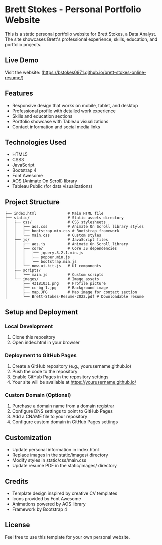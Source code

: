 # Brett Stokes - Personal Portfolio Website

This is a static personal portfolio website for Brett Stokes, a Data Analyst. The site showcases Brett's professional experience, skills, education, and portfolio projects.

## Live Demo

Visit the website: (https://bstokes0971.github.io/brett-stokes-online-resume/)

## Features

- Responsive design that works on mobile, tablet, and desktop
- Professional profile with detailed work experience
- Skills and education sections
- Portfolio showcase with Tableau visualizations
- Contact information and social media links

## Technologies Used

- HTML5
- CSS3
- JavaScript
- Bootstrap 4
- Font Awesome
- AOS (Animate On Scroll) library
- Tableau Public (for data visualizations)

## Project Structure

```
├── index.html              # Main HTML file
├── static/                 # Static assets directory
│   ├── css/                # CSS stylesheets
│   │   ├── aos.css         # Animate On Scroll library styles
│   │   ├── bootstrap.min.css # Bootstrap framework
│   │   └── main.css        # Custom styles
│   ├── js/                 # JavaScript files
│   │   ├── aos.js          # Animate On Scroll library
│   │   ├── core/           # Core JS dependencies
│   │   │   ├── jquery.3.2.1.min.js
│   │   │   ├── popper.min.js
│   │   │   └── bootstrap.min.js
│   │   └── now-ui-kit.js   # UI components
│   ├── scripts/
│   │   └── main.js         # Custom scripts
│   └── images/             # Image assets
│       ├── 43181031.png    # Profile picture
│       ├── cc-bg-1.jpg     # Background image
│       ├── map.JPG         # Map image for contact section
│       └── Brett-Stokes-Resume-2022.pdf # Downloadable resume
```

## Setup and Deployment

### Local Development

1. Clone this repository
2. Open index.html in your browser

### Deployment to GitHub Pages

1. Create a GitHub repository (e.g., yourusername.github.io)
2. Push the code to the repository
3. Enable GitHub Pages in the repository settings
4. Your site will be available at https://yourusername.github.io/

### Custom Domain (Optional)

1. Purchase a domain name from a domain registrar
2. Configure DNS settings to point to GitHub Pages
3. Add a CNAME file to your repository
4. Configure custom domain in GitHub Pages settings

## Customization

- Update personal information in index.html
- Replace images in the static/images/ directory
- Modify styles in static/css/main.css
- Update resume PDF in the static/images/ directory

## Credits

- Template design inspired by creative CV templates
- Icons provided by Font Awesome
- Animations powered by AOS library
- Framework by Bootstrap 4

## License

Feel free to use this template for your own personal website.